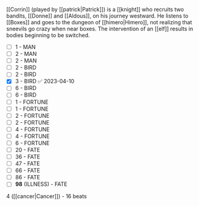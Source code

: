 
[[Corrin]] (played by [[patrick|Patrick]]) is a [[knight]] who recruits two bandits, [[Donne]] and [[Aldous]], on his journey westward. He listens to [[Boxes]] and goes to the dungeon of [[himero|Himero]], not realizing that sneevils go crazy when near boxes. The intervention of an [[elf]] results in bodies beginning to be switched.

- [ ] 1 - MAN
- [ ] 2 - MAN
- [ ] 2 - MAN
- [ ] 2 - BIRD
- [ ] 2 - BIRD
- [x] 3 - BIRD ✅ 2023-04-10
- [ ] 6 - BIRD
- [ ] 6 - BIRD
- [ ] 1 - FORTUNE
- [ ] 1 - FORTUNE
- [ ] 2 - FORTUNE
- [ ] 2 - FORTUNE
- [ ] 4 - FORTUNE
- [ ] 4 - FORTUNE
- [ ] 6 - FORTUNE
- [ ] 20 - FATE
- [ ] 36 - FATE
- [ ] 47 - FATE
- [ ] 66 - FATE
- [ ] 86 - FATE
- [ ] **98** (ILLNESS) - FATE

4 ([[cancer|Cancer]]) - 16 beats